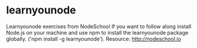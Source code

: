 # learnyounode
Learnyounode exercises from NodeSchool
If you want to follow along install Node.js on your machine and use npm to install the learnyounode package globally. 
('npm install -g learnyounode'). Resource: http://nodeschool.io
